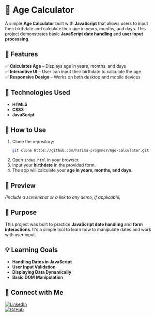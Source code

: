 # 🎉 Age Calculator  

A simple **Age Calculator** built with **JavaScript** that allows users to input their birthdate and calculate their age in years, months, and days. This project demonstrates basic **JavaScript date handling** and **user input processing**.

## 📌 Features  
✅ **Calculates Age** – Displays age in years, months, and days  
✅ **Interactive UI** – User can input their birthdate to calculate the age  
✅ **Responsive Design** – Works on both desktop and mobile devices  

## 🚀 Technologies Used  
- **HTML5**  
- **CSS3**  
- **JavaScript**  

## 📂 How to Use  
1. Clone the repository:  
   ```bash
   git clone https://github.com/Fatima-progmmer/Age-calculator.git
   ```  
2. Open `index.html` in your browser.  
3. Input your **birthdate** in the provided form.  
4. The app will calculate your **age in years, months, and days**.

## 🎨 Preview  
*(Include a screenshot or a link to any demo, if applicable)*  

## 🎯 Purpose  
This project was built to practice **JavaScript date handling** and **form interactions**. It's a simple tool to learn how to manipulate dates and work with user input.

## 💡 Learning Goals  
- **Handling Dates in JavaScript**  
- **User Input Validation**  
- **Displaying Data Dynamically**  
- **Basic DOM Manipulation**

## 🔗 Connect with Me  

[![LinkedIn](https://img.shields.io/badge/LinkedIn-0077B5?style=for-the-badge&logo=linkedin&logoColor=white)](https://www.linkedin.com/in/tanzeela-fatima-47861b2b7/)  
[![GitHub](https://img.shields.io/badge/GitHub-Profile-black)](https://github.com/Fatima-progmmer)

